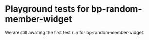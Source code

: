 # Playground tests for bp-random-member-widget
We are still awaiting the first test run for bp-random-member-widget.
